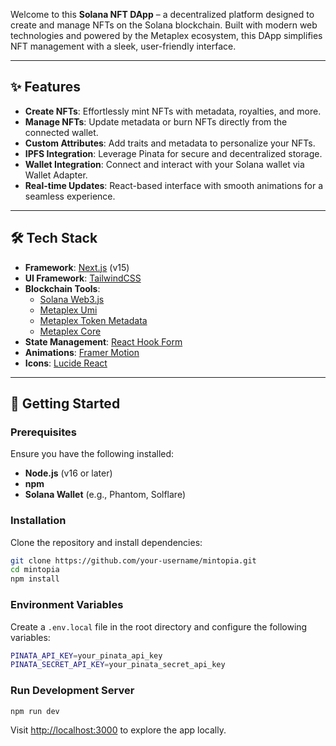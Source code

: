 Welcome to this **Solana NFT DApp** – a decentralized platform designed to create and manage NFTs on the Solana blockchain. Built with modern web technologies and powered by the Metaplex ecosystem, this DApp simplifies NFT management with a sleek, user-friendly interface.

---

## ✨ Features

- **Create NFTs**: Effortlessly mint NFTs with metadata, royalties, and more.
- **Manage NFTs**: Update metadata or burn NFTs directly from the connected wallet.
- **Custom Attributes**: Add traits and metadata to personalize your NFTs.
- **IPFS Integration**: Leverage Pinata for secure and decentralized storage.
- **Wallet Integration**: Connect and interact with your Solana wallet via Wallet Adapter.
- **Real-time Updates**: React-based interface with smooth animations for a seamless experience.

---

## 🛠️ Tech Stack

- **Framework**: [Next.js](https://nextjs.org/) (v15)
- **UI Framework**: [TailwindCSS](https://tailwindcss.com/)
- **Blockchain Tools**:
  - [Solana Web3.js](https://solana-labs.github.io/solana-web3.js)
  - [Metaplex Umi](https://docs.metaplex.com/umi)
  - [Metaplex Token Metadata](https://docs.metaplex.com/token-metadata)
  - [Metaplex Core](https://docs.metaplex.com/core)
- **State Management**: [React Hook Form](https://react-hook-form.com/)
- **Animations**: [Framer Motion](https://www.framer.com/motion/)
- **Icons**: [Lucide React](https://lucide.dev/)

---

## 🚀 Getting Started

### Prerequisites

Ensure you have the following installed:

- **Node.js** (v16 or later)
- **npm**
- **Solana Wallet** (e.g., Phantom, Solflare)

### Installation

Clone the repository and install dependencies:

```bash
git clone https://github.com/your-username/mintopia.git
cd mintopia
npm install
```

### Environment Variables

Create a `.env.local` file in the root directory and configure the following variables:

```bash
PINATA_API_KEY=your_pinata_api_key
PINATA_SECRET_API_KEY=your_pinata_secret_api_key
```

### Run Development Server

```bash
npm run dev
```

Visit [http://localhost:3000](http://localhost:3000) to explore the app locally.
